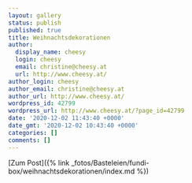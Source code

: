 ```yaml
---
layout: gallery
status: publish
published: true
title: Weihnachtsdekorationen
author:
  display_name: cheesy
  login: cheesy
  email: christine@cheesy.at
  url: http://www.cheesy.at/
author_login: cheesy
author_email: christine@cheesy.at
author_url: http://www.cheesy.at/
wordpress_id: 42799
wordpress_url: http://www.cheesy.at/?page_id=42799
date: '2020-12-02 11:43:40 +0000'
date_gmt: '2020-12-02 10:43:40 +0000'
categories: []
comments: []
---
```


[Zum Post]({% link _fotos/Basteleien/fundi-box/weihnachtsdekorationen/index.md %})
